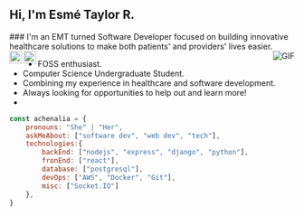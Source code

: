 <h2>Hi, I'm Esmé Taylor R.</h2>
### I'm an EMT turned Software Developer focused on building innovative healthcare solutions to make both patients' and providers' lives easier.

<img align="right" alt="GIF" src="https://media.giphy.com/media/13HgwGsXF0aiGY/giphy.gif" />

<a href="https://github.com/achenalia">
  <img align="left" alt="Esmé's Github" width="22px" src="https://cdn.jsdelivr.net/npm/simple-icons@v3/icons/github.svg" />
</a>
<a href="mailto:esme.taylor.richardson@gmail.com">
  <img align="left" alt="Esmé's Email" width="22px" src="https://cdn.jsdelivr.net/npm/simple-icons@3.1.0/icons/gmail.svg" />
</a>

<br />

- FOSS enthusiast.
- Computer Science Undergraduate Student. 
- Combining my experience in healthcare and software development.
- Always looking for opportunities to help out and learn more!
- 
```javascript
const achenalia = {
    pronouns: "She" | "Her",
    askMeAbout: ["software dev", "web dev", "tech"],
    technologies:{
        backEnd: ["nodejs", "express", "django", "python"],
        fronEnd: ["react"],
        database: ["postgresql"],
        devOps: ["AWS", "Docker", "Git"],
        misc: ["Socket.IO"]
    },
}
```
